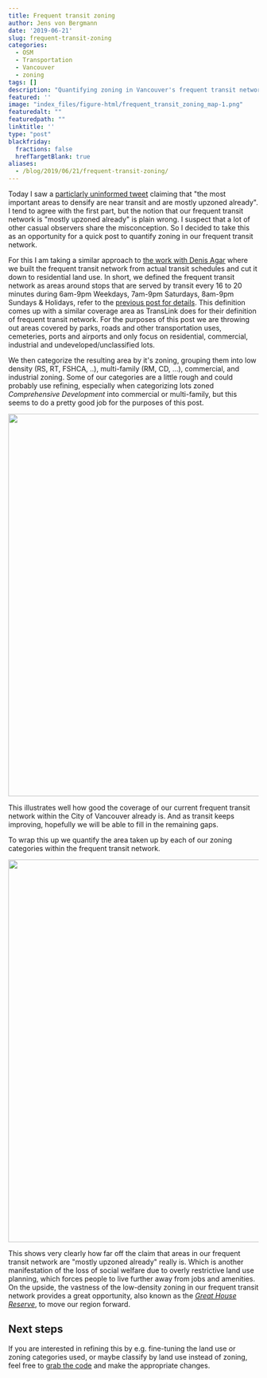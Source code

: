 ```yaml
---
title: Frequent transit zoning
author: Jens von Bergmann
date: '2019-06-21'
slug: frequent-transit-zoning
categories:
  - OSM
  - Transportation
  - Vancouver
  - zoning
tags: []
description: "Quantifying zoning in Vancouver's frequent transit network."
featured: ''
image: "index_files/figure-html/frequent_transit_zoning_map-1.png"
featuredalt: ""
featuredpath: ""
linktitle: ''
type: "post"
blackfriday:
  fractions: false
  hrefTargetBlank: true
aliases:
  - /blog/2019/06/21/frequent-transit-zoning/
---
```










Today I saw a [particlarly uninformed tweet](https://twitter.com/paulgfinch/status/1142053136644751362?s=21) claiming that "the most important areas to densify are near transit and are mostly upzoned already". I tend to agree with the first part, but the notion that our frequent transit network is "mostly upzoned already" is plain wrong. I suspect that a lot of other casual observers share the misconception. So I decided to take this as an opportunity for a quick post to quantify zoning in our frequent transit network.

For this I am taking a similar approach to [the work with Denis Agar](https://doodles.mountainmath.ca/blog/2019/02/21/planned-displacement/) where we built the frequent transit network from actual transit schedules and cut it down to residential land use. In short, we defined the frequent transit network as areas around stops that are served by transit every 16 to 20 minutes during 6am-9pm Weekdays, 7am-9pm Saturdays, 8am-9pm Sundays & Holidays, refer to the [previous post for details](https://doodles.mountainmath.ca/blog/2019/02/21/planned-displacement/). This definition comes up with a similar coverage area as TransLink does for their definition of frequent transit network. For the purposes of this post we are throwing out areas covered by parks, roads and other transportation uses, cemeteries, ports and airports and only focus on residential, commercial, industrial and undeveloped/unclassified lots.



We then categorize the resulting area by it's zoning, grouping them into low density (RS, RT, FSHCA, ..), multi-family (RM, CD, ...), commercial, and industrial zoning. Some of our categories are a little rough and could probably use refining, especially when categorizing lots zoned *Comprehensive Development* into commercial or multi-family, but this seems to do a pretty good job for the purposes of this post.






<img src="index_files/figure-html/frequent_transit_zoning_map-1.png" width="768" />

This illustrates well how good the coverage of our current frequent transit network within the City of Vancouver already is. And as transit keeps improving, hopefully we will be able to fill in the remaining gaps.

To wrap this up we quantify the area taken up by each of our zoning categories within the frequent transit network.

<img src="index_files/figure-html/unnamed-chunk-3-1.png" width="768" />

This shows very clearly how far off the claim that areas in our frequent transit network are "mostly upzoned already" really is. Which is another manifestation of the loss of social welfare due to overly restrictive land use planning, which forces people to live further away from jobs and amenities. On the upside, the vastness of the low-density zoning in our frequent transit network provides a great opportunity, also known as the [*Great House Reserve*](https://shop.bookstore.ubc.ca/p-88146-death-and-life-of-the-single-family-house-lessons-from-vancouver-on-building-a-livable-city.aspx), to move our region forward.

## Next steps
If you are interested in refining this by e.g. fine-tuning the land use or zoning categories used, or maybe classify by land use instead of zoning, feel free to [grab the code](https://github.com/mountainMath/doodles/blob/master/content/posts/2019-06-21-frequent-transit-zoning.Rmarkdown) and make the appropriate changes.

